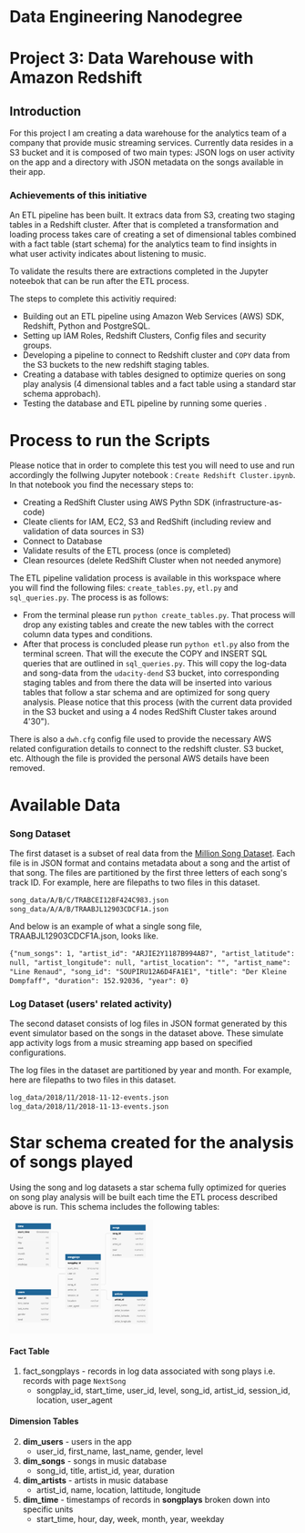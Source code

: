 # Data Engineering Nanodegree
# Project 3: Data Warehouse with Amazon Redshift

## Introduction

For this project I am creating a data warehouse for the analytics team of a company that provide music streaming services. Currently data resides in a S3 bucket and it is composed of two main types: JSON logs on user activity on the app and a directory with JSON metadata on the songs available in their app.

### Achievements of this initiative

An ETL pipeline has been built. It extracs data from S3, creating two staging tables in a Redshift cluster. After that is completed a transformation and loading process takes care of creating a set of dimensional tables combined with a fact table (start schema) for the analytics team to find insights in what user activity indicates about listening to music. 

To validate the results there are extractions completed in the Jupyter noteebok that can be run after the ETL process.

The steps to complete this activitiy required:

* Building out an ETL pipeline using Amazon Web Services (AWS) SDK, Redshift, Python and PostgreSQL.
* Setting up IAM Roles, Redshift Clusters, Config files and security groups.
* Developing a pipeline to connect to Redshift cluster and `COPY` data from the S3 buckets to the new redshift staging tables.
* Creating a database with tables designed to optimize queries on song play analysis (4 dimensional tables and a fact table using a standard star schema approbach).
* Testing the database and ETL pipeline by running some queries .

# Process to run the Scripts

Please notice that in order to complete this test you will need to use and run accordingly the follwing Jupyter notebook : `Create Redshift Cluster.ipynb`. In that notebook you find the necessary steps to:

* Creating a RedShift Cluster using AWS Pythn SDK (infrastructure-as-code)
* Cleate clients for IAM, EC2, S3 and RedShift (including review and validation of data sources in S3)
* Connect to Database
* Validate results of the ETL process (once is completed)
* Clean resources (delete RedShift Cluster when not needed anymore)

The ETL pipeline validation process is available in this workspace where you will find the following files: `create_tables.py`, `etl.py` and `sql_queries.py`. The process is as follows:

* From the terminal please run `python create_tables.py`. That process will drop any existing tables and create the new tables with the correct column data types and conditions. 
* After that process is concluded please run `python etl.py` also from the terminal screen. That will the execute the COPY and INSERT SQL queries that are outlined in `sql_queries.py`. This will copy the log-data and song-data from the `udacity-dend` S3 bucket, into corresponding staging tables and from there the data will be inserted into various tables that follow a star schema and are optimized for song query analysis. Please notice that this process (with the current data provided in the S3 bucket and using a 4 nodes RedShift Cluster takes around 4'30").

There is also a `dwh.cfg` config file used to provide the necessary AWS related configuration details to connect to the redshift cluster. S3 bucket, etc. Although the file is provided the personal AWS details have been removed.

# Available Data

### Song Dataset
The first dataset is a subset of real data from the [Million Song Dataset](https://labrosa.ee.columbia.edu/millionsong). Each file is in JSON format and contains metadata about a song and the artist of that song. The files are partitioned by the first three letters of each song's track ID. For example, here are filepaths to two files in this dataset.

```
song_data/A/B/C/TRABCEI128F424C983.json
song_data/A/A/B/TRAABJL12903CDCF1A.json
```
And below is an example of what a single song file, TRAABJL12903CDCF1A.json, looks like.
```
{"num_songs": 1, "artist_id": "ARJIE2Y1187B994AB7", "artist_latitude": null, "artist_longitude": null, "artist_location": "", "artist_name": "Line Renaud", "song_id": "SOUPIRU12A6D4FA1E1", "title": "Der Kleine Dompfaff", "duration": 152.92036, "year": 0}
```
### Log Dataset (users' related activity)
The second dataset consists of log files in JSON format generated by this event simulator based on the songs in the dataset above. These simulate app activity logs from a music streaming app based on specified configurations.

The log files in the dataset are partitioned by year and month. For example, here are filepaths to two files in this dataset.

```
log_data/2018/11/2018-11-12-events.json
log_data/2018/11/2018-11-13-events.json
```

# Star schema created for the analysis of songs played

Using the song and log datasets a star schema fully optimized for queries on song play analysis will be built each time the ETL process described above is run. This schema includes the following tables:

<img src="star_schema_p3DEND.png" width="50%"/>

#### Fact Table
1. fact_songplays - records in log data associated with song plays i.e. records with page `NextSong`
    * songplay_id, start_time, user_id, level, song_id, artist_id, session_id, location, user_agent

#### Dimension Tables
2. <b>dim_users</b> - users in the app
    * user_id, first_name, last_name, gender, level
3. <b>dim_songs</b> - songs in music database
    * song_id, title, artist_id, year, duration
4. <b>dim_artists</b> - artists in music database
    * artist_id, name, location, lattitude, longitude
5. <b>dim_time</b> - timestamps of records in <b>songplays</b> broken  down into specific units
    * start_time, hour, day, week, month, year, weekday
